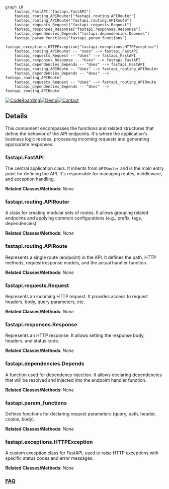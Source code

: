 ```mermaid
graph LR
    fastapi_FastAPI["fastapi.FastAPI"]
    fastapi_routing_APIRouter["fastapi.routing.APIRouter"]
    fastapi_routing_APIRoute["fastapi.routing.APIRoute"]
    fastapi_requests_Request["fastapi.requests.Request"]
    fastapi_responses_Response["fastapi.responses.Response"]
    fastapi_dependencies_Depends["fastapi.dependencies.Depends"]
    fastapi_param_functions["fastapi.param_functions"]
    fastapi_exceptions_HTTPException["fastapi.exceptions.HTTPException"]
    fastapi_routing_APIRouter -- "Uses" --> fastapi_FastAPI
    fastapi_requests_Request -- "Uses" --> fastapi_FastAPI
    fastapi_responses_Response -- "Uses" --> fastapi_FastAPI
    fastapi_dependencies_Depends -- "Uses" --> fastapi_FastAPI
    fastapi_routing_APIRoute -- "Uses" --> fastapi_routing_APIRouter
    fastapi_dependencies_Depends -- "Uses" --> fastapi_routing_APIRouter
    fastapi_requests_Request -- "Uses" --> fastapi_routing_APIRoute
    fastapi_dependencies_Depends -- "Uses" --> fastapi_routing_APIRoute
```

[![CodeBoarding](https://img.shields.io/badge/Generated%20by-CodeBoarding-9cf?style=flat-square)](https://github.com/CodeBoarding/GeneratedOnBoardings)[![Demo](https://img.shields.io/badge/Try%20our-Demo-blue?style=flat-square)](https://www.codeboarding.org/demo)[![Contact](https://img.shields.io/badge/Contact%20us%20-%20contact@codeboarding.org-lightgrey?style=flat-square)](mailto:contact@codeboarding.org)

## Details

This component encompasses the functions and related structures that define the behavior of the API endpoints. It's where the application's business logic resides, processing incoming requests and generating appropriate responses.

### fastapi.FastAPI
The central application class. It inherits from `APIRouter` and is the main entry point for defining the API. It's responsible for managing routes, middleware, and exception handling.


**Related Classes/Methods**: _None_

### fastapi.routing.APIRouter
A class for creating modular sets of routes. It allows grouping related endpoints and applying common configurations (e.g., prefix, tags, dependencies).


**Related Classes/Methods**: _None_

### fastapi.routing.APIRoute
Represents a single route (endpoint) in the API. It defines the path, HTTP methods, request/response models, and the actual handler function.


**Related Classes/Methods**: _None_

### fastapi.requests.Request
Represents an incoming HTTP request. It provides access to request headers, body, query parameters, etc.


**Related Classes/Methods**: _None_

### fastapi.responses.Response
Represents an HTTP response. It allows setting the response body, headers, and status code.


**Related Classes/Methods**: _None_

### fastapi.dependencies.Depends
A function used for dependency injection. It allows declaring dependencies that will be resolved and injected into the endpoint handler function.


**Related Classes/Methods**: _None_

### fastapi.param_functions
Defines functions for declaring request parameters (query, path, header, cookie, body).


**Related Classes/Methods**: _None_

### fastapi.exceptions.HTTPException
A custom exception class for FastAPI, used to raise HTTP exceptions with specific status codes and error messages.


**Related Classes/Methods**: _None_



### [FAQ](https://github.com/CodeBoarding/GeneratedOnBoardings/tree/main?tab=readme-ov-file#faq)